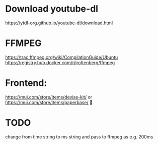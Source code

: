 # Download youtube-dl
https://ytdl-org.github.io/youtube-dl/download.html

# FFMPEG
https://trac.ffmpeg.org/wiki/CompilationGuide/Ubuntu
https://registry.hub.docker.com/r/jrottenberg/ffmpeg


# Frontend:
https://mui.com/store/items/devias-kit/
or
https://mui.com/store/items/paperbase/
:thinking:

# TODO
change from time string to ms string and pass to ffmpeg as e.g. 200ms